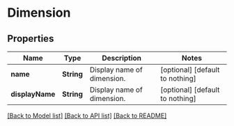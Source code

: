 # Dimension


## Properties
Name | Type | Description | Notes
------------ | ------------- | ------------- | -------------
**name** | **String** | Display name of dimension. | [optional] [default to nothing]
**displayName** | **String** | Display name of dimension. | [optional] [default to nothing]


[[Back to Model list]](../README.md#models) [[Back to API list]](../README.md#api-endpoints) [[Back to README]](../README.md)


